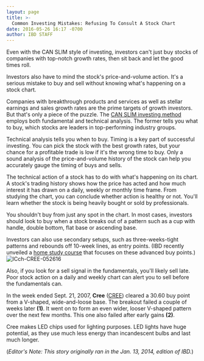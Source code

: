 ```yaml
---
layout: page
title: >-
  Common Investing Mistakes: Refusing To Consult A Stock Chart
date: 2016-05-26 16:17 -0700
author: IBD STAFF
---
```





Even with the CAN SLIM style of investing, investors can't just buy stocks of companies with top-notch growth rates, then sit back and let the good times roll.


Investors also have to mind the stock's price-and-volume action. It's a serious mistake to buy and sell without knowing what's happening on a stock chart.


Companies with breakthrough products and services as well as stellar earnings and sales growth rates are the prime targets of growth investors. But that's only a piece of the puzzle. The [CAN SLIM investing method](http://education.investors.com/courselandingpage.aspx?id=735749) employs both fundamental and technical analysis. The former tells you what to buy, which stocks are leaders in top-performing industry groups.


Technical analysis tells you when to buy. Timing is a key part of successful investing. You can pick the stock with the best growth rates, but your chance for a profitable trade is low if it's the wrong time to buy. Only a sound analysis of the price-and-volume history of the stock can help you accurately gauge the timing of buys and sells.


The technical action of a stock has to do with what's happening on its chart. A stock's trading history shows how the price has acted and how much interest it has drawn on a daily, weekly or monthly time frame. From studying the chart, you can conclude whether action is healthy or not. You'll learn whether the stock is being heavily bought or sold by professionals.


You shouldn't buy from just any spot in the chart. In most cases, investors should look to buy when a stock breaks out of a pattern such as a cup with handle, double bottom, flat base or ascending base.


Investors can also use secondary setups, such as three-weeks-tight patterns and rebounds off 10-week lines, as entry points. (IBD recently unveiled a [home study course](https://www.investors.com/products/ibd-home-study-program/advanced-buying-strategies-for-successful-investing/?src=APA1BQ8) that focuses on these advanced buy points.)![ICch-CREE-052616](https://www.investors.com/wp-content/uploads/2016/05/ICch-CREE-052616-1024x610.jpg)


Also, if you look for a sell signal in the fundamentals, you'll likely sell late. Poor stock action on a daily and weekly chart can alert you to sell before the fundamentals can.


In the week ended Sept. 21, 2007, **Cree** ([CREE](https://research.investors.com/quote.aspx?symbol=CREE)) cleared a 30.60 buy point from a V-shaped, wide-and-loose base. The breakout failed a couple of weeks later **(1)**. It went on to form an even wider, looser V-shaped pattern over the next few months. This one also failed after early gains **(2)**.


Cree makes LED chips used for lighting purposes. LED lights have huge potential, as they use much less energy than incandescent bulbs and last much longer.


(*Editor's Note: This story originally ran in the Jan. 13, 2014, edition of IBD.*)




